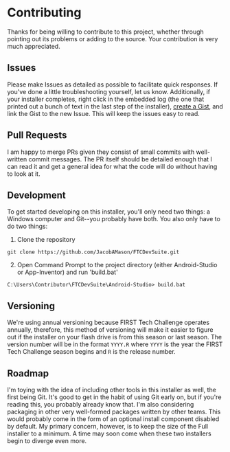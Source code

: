 # Contributing
Thanks for being willing to contribute to this project, whether through pointing out its problems or adding to the source. Your contribution is very much appreciated.

## Issues
Please make Issues as detailed as possible to facilitate quick responses. If you've done a little troubleshooting yourself, let us know. Additionally, if your installer completes, right click in the embedded log (the one that printed out a bunch of text in the last step of the installer), [create a Gist](https://gist.github.com/), and link the Gist to the new Issue. This will keep the issues easy to read.

## Pull Requests
I am happy to merge PRs given they consist of small commits with well-written commit messages. The PR itself should be detailed enough that I can read it and get a general idea for what the code will do without having to look at it.

## Development
To get started developing on this installer, you'll only need two things: a Windows computer and Git--you probably have both.  You also only have to do two things:

1) Clone the repository  
```
git clone https://github.com/JacobAMason/FTCDevSuite.git
```
2) Open Command Prompt to the project directory (either Android-Studio or App-Inventor) and run 'build.bat'  
```
C:\Users\Contributor\FTCDevSuite\Android-Studio> build.bat  
```

## Versioning
We're using annual versioning because FIRST Tech Challenge operates annually, therefore, this method of versioning will make it easier to figure out if the installer on your flash drive is from this season or last season.
The version number will be in the format `YYYY.R` where `YYYY` is the year the FIRST Tech Challenge season begins and `R` is the release number.

## Roadmap
I'm toying with the idea of including other tools in this installer as well, the first being Git. It's good to get in the habit of using Git early on, but if you're reading this, you probably already know that.  I'm also considering packaging in other very well-formed packages written by other teams. This would probably come in the form of an optional install component disabled by default. My primary concern, however, is to keep the size of the Full installer to a minimum. A time may soon come when these two installers  begin to diverge even more.
